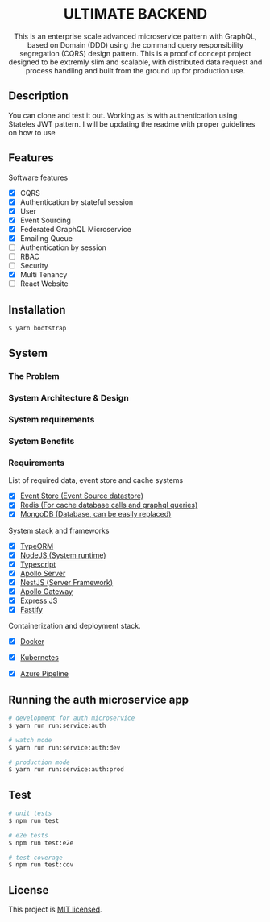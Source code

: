 <h1 align="center">
ULTIMATE BACKEND
</h1>
  
<p align="center">
  This is an enterprise scale advanced microservice pattern with GraphQL, based on Domain  (DDD) using the command query responsibility segregation (CQRS) design pattern. This is a proof of concept project designed to be extremly slim and scalable, with distributed data request and process handling and built from the ground up for production use.
</p>
    <p align="center">
</p>

## Description
You can clone and test it out. Working as is with authentication using Stateles JWT pattern. I will be updating the readme with proper guidelines on how to use 

## Features
Software features

 - [x] CQRS
 - [x] Authentication by stateful session
 - [x] User
 - [x] Event Sourcing
 - [x] Federated GraphQL Microservice
 - [x] Emailing Queue
 - [ ] Authentication by session
 - [ ] RBAC
 - [ ] Security
 - [x] Multi Tenancy
 - [ ] React Website
 
## Installation

```bash
$ yarn bootstrap
```

## System

### The Problem

### System Architecture & Design

### System requirements

### System Benefits

### Requirements

List of required data, event store and cache systems
 - [x] [Event Store (Event Source datastore)](https://eventstore.org)
 - [x] [Redis (For cache database calls and graphql queries)](https://redis.io/)
 - [x] [MongoDB (Database, can be easily replaced)](https://www.mongodb.com/)

System stack and frameworks
 - [x] [TypeORM](https://typeorm.io)
 - [x] [NodeJS (System runtime)](https://nodejs.org)
 - [x] [Typescript](https://www.typescriptlang.org)
 - [x] [Apollo Server](https://www.apollographql.com/docs/apollo-server)
 - [x] [NestJS (Server Framework)](https://nestjs.com)
 - [x] [Apollo Gateway](https://www.apollographql.com/docs/apollo-server/federation/introduction)
 - [x] [Express JS](https://expressjs.com)
 - [x] [Fastify](https://www.fastify.io)

Containerization and deployment stack.
 - [x] [Docker](https://www.docker.com/)
 - [x] [Kubernetes](https://kubernetes.io/)
 - [x] [Azure Pipeline](https://azure.microsoft.com/en-us/services/devops/pipelines/)


## Running the auth microservice app

```bash
# development for auth microservice
$ yarn run run:service:auth

# watch mode
$ yarn run run:service:auth:dev

# production mode
$ yarn run run:service:auth:prod
```

## Test

```bash
# unit tests
$ npm run test

# e2e tests
$ npm run test:e2e

# test coverage
$ npm run test:cov
```

## License

  This project is [MIT licensed](LICENSE).

